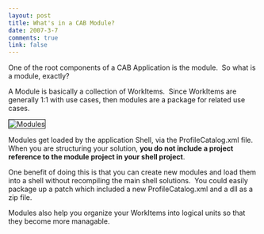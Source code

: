 ```yaml
--- 
layout: post
title: What's in a CAB Module?
date: 2007-3-7
comments: true
link: false
---
```

<p>One of the root components of a CAB Application is the module.&nbsp; So what is a module, exactly?</p><p>A Module is basically a collection of WorkItems.&nbsp; Since WorkItems are generally 1:1 with use cases, then modules are a package for related use cases.</p><p><img src="/images/modules_.gif" alt="Modules"  border="1"  /></p><p>Modules get loaded by the application Shell, via the ProfileCatalog.xml file.&nbsp; When you are structuring your solution, <strong>you do not include a project reference to the module project in your shell project</strong>.</p><p>One benefit of doing this is that you can create new modules and load them into a shell without recompiling the main shell solutions.&nbsp; You could easily package up a patch which included a new ProfileCatalog.xml and a dll as a zip file.</p><p>Modules also help you organize your WorkItems into logical units so that they become more managable.</p><p>&nbsp;</p>
